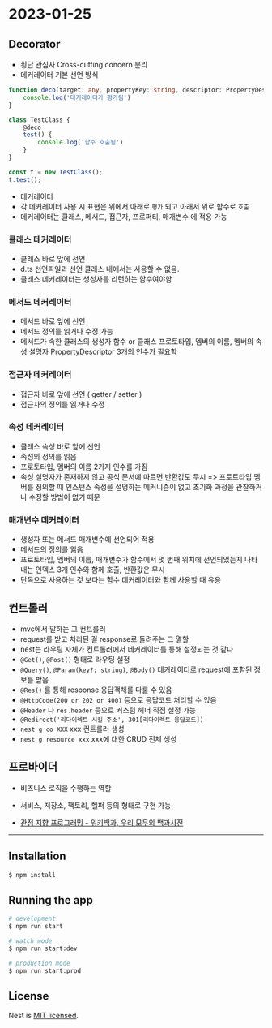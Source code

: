 # 2023-01-25

## Decorator
- 횡단 관심사 Cross-cutting concern 분리
- 데커레이터 기본 선언 방식
```typescript
function deco(target: any, propertyKey: string, descriptor: PropertyDescriptor) {
	console.log('데커레이터가 평가됨')
}

class TestClass {
	@deco
	test() {
		console.log('함수 호출됨')
	}
}

const t = new TestClass();
t.test();
```
- 데커레이터
- 각 데커레이터 사용 시 표현은 위에서 아래로 `평가` 되고 아래서 위로  함수로 `호출`
- 데커레이터는  클래스, 메서드, 접근자, 프로퍼티, 매개변수 에 적용 가능

### 클래스 데커레이터
- 클래스 바로 앞에 선언
- d.ts 선언파일과 선언 클래스 내에서는 사용할 수 없음.
- 클래스 데커레이터는 생성자를 리턴하는 함수여야함

### 메서드 데커레이터
- 메서드 바로 앞에 선언
- 메서드 정의를 읽거나 수정 가능
- 메서드가 속한 클래스의 생성자 함수 or 클래스 프로토타입, 멤버의 이름, 멤버의 속성 설명자 PropertyDescriptor 3개의 인수가 필요함

### 접근자 데커레이터
- 접근자 바로 앞에 선언 ( getter / setter )
- 접근자의 정의를 읽거나 수정

### 속성 데커레이터
- 클래스 속성 바로 앞에 선언
- 속성의 정의를 읽음
- 프로토타입, 멤버의 이름 2가지 인수를 가짐
- 속성 설명자가 존재하지 않고 공식 문서에 따르면 반환값도 무시 => 프로트타입 멤버를 정의할 때 인스턴스 속성을 설명하는 메커니즘이 없고 초기화 과정을 관찰하거나 수정할 방법이 없기 때문

### 매개변수 데커레이터
- 생성자 또는 메서드 매개변수에 선언되어 적용
- 메서드의 정의를 읽음
- 프로토타입, 멤버의 이름, 매개변수가 함수에서 몇 번째 위치에 선언되었는지 나타내는 인덱스 3개 인수와 함께 호출, 반환값은 무시
- 단독으로 사용하는 것 보다는 함수 데커레이터와 함께 사용할 때 유용

## 컨트롤러
- mvc에서 말하는 그 컨트롤러
- request를 받고 처리된 걸 response로 돌려주는 그 열할
- nest는 라우팅 자체가 컨트롤러에서 데커레이터를 통해 설정되는 것 같다
- `@Get()`, `@Post()` 형태로 라우팅 설정
- `@Query()`, `@Param(key?: string)`, `@Body()` 데커레이터로 request에 포함된 정보를 받음
- `@Res()` 를 통해 response 응답객체를 다룰 수 있음
- `@HttpCode(200 or 202 or 400)`  등으로 응답코드 처리할 수 있음
- `@Header` 나 `res.header` 등으로 커스텀 헤더 직접 설정 가능
- `@Redirect('리다이렉트 시킬 주소', 301[리다이렉트 응답코드])`
- `nest g co XXX` xxx 컨트롤러 생성
- `nest g resource xxx` xxx에 대한  CRUD 전체 생성

## 프로바이더
- 비즈니스 로직을 수행하는 역할
- 서비스, 저장소, 팩토리, 헬퍼 등의 형태로 구현 가능

- [관점 지향 프로그래밍 - 위키백과, 우리 모두의 백과사전](https://ko.wikipedia.org/wiki/%EA%B4%80%EC%A0%90_%EC%A7%80%ED%96%A5_%ED%94%84%EB%A1%9C%EA%B7%B8%EB%9E%98%EB%B0%8D)


---

## Installation

```bash
$ npm install
```

## Running the app

```bash
# development
$ npm run start

# watch mode
$ npm run start:dev

# production mode
$ npm run start:prod
```
## License

  Nest is [MIT licensed](https://github.com/nestjs/nest/blob/master/LICENSE).
